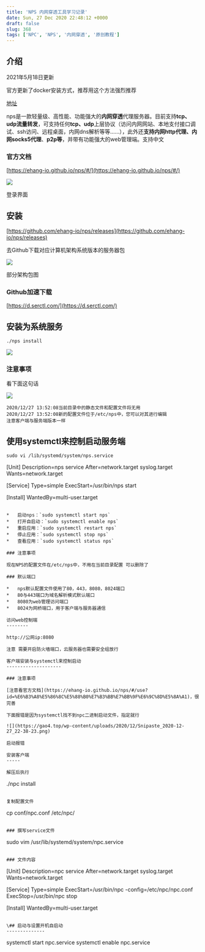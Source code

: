 ```yaml
---
title: 'NPS 内网穿透工具学习记录'
date: Sun, 27 Dec 2020 22:48:12 +0000
draft: false
slug: 368 
tags: ['NPC', 'NPS', '内网穿透', '原创教程']
---
```


介绍
--

2021年5月18日更新

官方更新了docker安装方式，推荐用这个方法强烈推荐

[地址](https://hub.docker.com/r/ffdfgdfg/nps)

nps是一款轻量级、高性能、功能强大的**内网穿透**代理服务器。目前支持**tcp、udp流量转发**，可支持任何**tcp、udp**上层协议（访问内网网站、本地支付接口调试、ssh访问、远程桌面，内网dns解析等等……），此外还**支持内网http代理、内网socks5代理**、**p2p等**，并带有功能强大的web管理端。支持中文

### 官方文档

[https://ehang-io.github.io/nps/#/](https://ehang-io.github.io/nps/#/)

![](https://gao4.top/wp-content/uploads/2020/12/Snipaste_2020-12-27_13-39-28-1024x620.png)

登录界面

安装
--

[https://github.com/ehang-io/nps/releases](https://github.com/ehang-io/nps/releases)

去Github下载对应计算机架构系统版本的服务器包

![](https://gao4.top/wp-content/uploads/2020/12/Snipaste_2020-12-27_13-46-16.png)

部分架构包图

### Github加速下载

[https://d.serctl.com/](https://d.serctl.com/)

安装为系统服务
-------

```
./nps install
```

![](https://gao4.top/wp-content/uploads/2020/12/Snipaste_2020-12-27_13-53-47.png)

### 注意事项

看下面这句话

![](https://gao4.top/wp-content/uploads/2020/12/Snipaste_2020-12-27_13-56-24.png)

```
2020/12/27 13:52:08当前目录中的静态文件和配置文件将无用
2020/12/27 13:52:08新的配置文件位于/etc/nps中，您可以对其进行编辑
注意客户端与服务端版本一样
```

使用systemctl来控制启动服务端
-------------------

```
sudo vi /lib/systemd/system/nps.service
``````
[Unit]
Description=nps service
After=network.target syslog.target
Wants=network.target

[Service]
Type=simple
ExecStart=/usr/bin/nps start

[Install]
WantedBy=multi-user.target
```

*   启动nps：`sudo systemctl start nps`
*   打开自启动：`sudo systemctl enable nps`
*   重启应用：`sudo systemctl restart nps`
*   停止应用：`sudo systemctl stop nps`
*   查看应用：`sudo systemctl status nps`

### 注意事项

现在NPS的配置文件在/etc/nps中，不用在当前目录配置 可以删除了

### 默认端口

*   nps默认配置文件使用了80，443，8080，8024端口
*   80与443端口为域名解析模式默认端口
*   8080为web管理访问端口
*   8024为网桥端口，用于客户端与服务器通信

访问web控制端
--------

http://公网ip:8080

注意 需要开启防火墙端口，云服务器也需要安全组放行

客户端安装与systemctl来控制启动
--------------------

### 注意事项

[注意看官方文档](https://ehang-io.github.io/nps/#/use?id=%E6%B3%A8%E5%86%8C%E5%88%B0%E7%B3%BB%E7%BB%9F%E6%9C%8D%E5%8A%A1)，很完善

下面报错是因为systemctl找不到npc二进制启动文件，指定就行

![](https://gao4.top/wp-content/uploads/2020/12/Snipaste_2020-12-27_22-38-23.png)

启动报错

安装客户端
-----

解压后执行

```
./npc install
```

复制配置文件

```
cp conf/npc.conf /etc/npc/
```

### 撰写service文件

```
sudo vim  /usr/lib/systemd/system/npc.service
```

### 文件内容

```
[Unit]
Description=npc service
After=network.target syslog.target
Wants=network.target

[Service]
Type=simple
ExecStart=/usr/bin/npc -config=/etc/npc/npc.conf
ExecStop=/usr/bin/npc stop

[Install]
WantedBy=multi-user.target 
```

\## 启动与设置开机自启动
--------------

```
systemctl start npc.service
systemctl enable npc.service
```